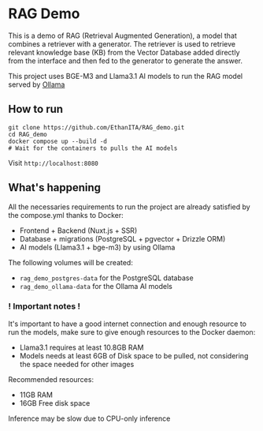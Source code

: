 # RAG Demo
This is a demo of RAG (Retrieval Augmented Generation), a model that combines a retriever with a generator. The retriever is used to retrieve relevant knowledge base (KB) from the Vector Database added directly from the interface and then fed to the generator to generate the answer.

This project uses BGE-M3 and Llama3.1 AI models to run the RAG model served by [Ollama](https://ollama.com/)

## How to run
```shell
git clone https://github.com/EthanITA/RAG_demo.git
cd RAG_demo
docker compose up --build -d
# Wait for the containers to pulls the AI models
```
Visit `http://localhost:8080`

## What's happening
All the necessaries requirements to run the project are already satisfied by the compose.yml thanks to Docker:
* Frontend + Backend (Nuxt.js + SSR)
* Database + migrations (PostgreSQL + pgvector + Drizzle ORM)
* AI models (Llama3.1 + bge-m3) by using Ollama

The following volumes will be created:
* `rag_demo_postgres-data` for the PostgreSQL database
* `rag_demo_ollama-data` for the Ollama AI models


### ! Important notes !

It's important to have a good internet connection and enough resource to run the models, make sure to give enough resources to the Docker daemon:
* Llama3.1 requires at least 10.8GB RAM
* Models needs at least 6GB of Disk space to be pulled, not considering the space needed for other images

Recommended resources:
* 11GB RAM
* 16GB Free disk space

Inference may be slow due to CPU-only inference
